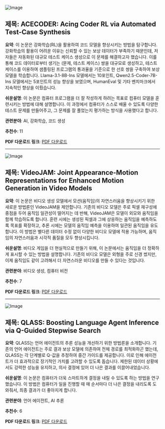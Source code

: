 ![Image](https://cdn-thumbnails.huggingface.co/social-thumbnails/papers/2502.01718.png)

## 제목: ACECODER: Acing Coder RL via Automated Test-Case Synthesis
**요약**: 이 논문은 강화학습(RL)을 활용하여 코드 모델을 향상시키는 방법을 탐구합니다. 강화학습의 활용이 어려운 이유는 신뢰할 수 있는 보상 데이터가 부족하기 때문인데, 저자들은 자동화된 대규모 테스트 케이스 생성으로 이 문제를 해결하고자 했습니다. 이를 통해 코드 데이터로부터 생기는 (문제, 테스트 케이스) 쌍을 대규모로 생성하고, 테스트 케이스를 이용하여 샘플링된 프로그램의 통과율을 기준으로 한 선호 쌍을 구축하여 보상 모델을 학습합니다. Llama-3.1-8B-Ins 모델에서는 10포인트, Qwen2.5-Coder-7B-Ins 모델에서는 5포인트의 성능 향상을 보였으며, HumanEval 및 기타 벤치마크에서 지속적인 향상을 이뤘습니다.

**쉬운설명**: 이 논문은 컴퓨터 프로그램을 더 잘 작성하게 하려는 목표로 컴퓨터 모델을 훈련시키는 방법에 대해 설명합니다. 이 과정에서 컴퓨터가 스스로 배울 수 있도록 다양한 테스트 문제를 만들어주고, 그 문제를 잘 풀었는지 평가하는 방식을 사용했다고 합니다.

**관련분야**: AI, 강화학습, 코드 생성

**추천수**: 11

**PDF 다운로드 링크**: [PDF 다운로드](https://arxiv.org/pdf/2502.01718) 

---

![Image](https://cdn-thumbnails.huggingface.co/social-thumbnails/papers/2502.02492.png)

## 제목: VideoJAM: Joint Appearance-Motion Representations for Enhanced Motion Generation in Video Models
**요약**: 이 논문은 비디오 생성 모델에서 모션(움직임)의 자연스러움을 향상시키기 위한 새로운 방법론인 VideoJAM을 제안합니다. 기존의 비디오 모델은 주로 픽셀 재구성에 중점을 두어 움직임 일관성이 떨어지는 데 반해, VideoJAM은 모델이 외모와 움직임을 함께 학습하도록 합니다. 훈련 시에는 생성된 픽셀과 그에 상응하는 움직임을 예측하도록 목표를 확장하고, 추론 시에는 모델의 움직임 예측을 이용하여 일관된 움직임을 유도합니다. 이 방법은 별다른 데이터 수정 없이 다양한 비디오 모델에 적용 가능하며, 움직임의 자연스러움과 시각적 품질을 모두 향상시킵니다.

**쉬운설명**: 비디오 게임을 더 현실적으로 만들기 위해, 이 논문에서는 움직임을 더 정확하게 표시할 수 있는 방법을 설명합니다. 기존의 비디오 모델은 외형을 주로 신경 썼지만, 이제 움직임도 같이 고려해서 더 자연스러운 비디오를 만들 수 있다는 것입니다.

**관련분야**: 비디오 생성, 컴퓨터 비전

**추천수**: 7

**PDF 다운로드 링크**: [PDF 다운로드](https://arxiv.org/pdf/2502.02492) 

---

![Image](https://cdn-thumbnails.huggingface.co/social-thumbnails/papers/2502.02584.png)

## 제목: QLASS: Boosting Language Agent Inference via Q-Guided Stepwise Search
**요약**: QLASS는 언어 에이전트의 추론 성능을 개선하기 위한 방법론을 소개합니다. 기존의 언어 에이전트는 주로 결과 보상 모델에 의존하여 전체 경로를 최적화하곤 했는데, QLASS는 각 단계별로 Q-값을 추정하여 중간 가이드를 제공합니다. 이로 인해 에이전트가 더 효과적으로 장기적인 가치를 고려할 수 있도록 돕습니다. 제한된 데이터 상황에서도 강력한 성능을 유지하고, 의사 결정에 있어 더 나은 결과를 이끌어내었습니다.

**쉬운설명**: 이 논문은 컴퓨터가 더욱 스마트하게 결정을 내릴 수 있도록 하는 방법을 연구했습니다. 이 방법은 컴퓨터가 일을 진행할 때 매 순서마다 더 나은 결정을 내리도록 도와줘서, 최종 결과가 더 좋아지게 합니다.

**관련분야**: 언어 에이전트, AI 추론

**추천수**: 6

**PDF 다운로드 링크**: [PDF 다운로드](https://arxiv.org/pdf/2502.02584)